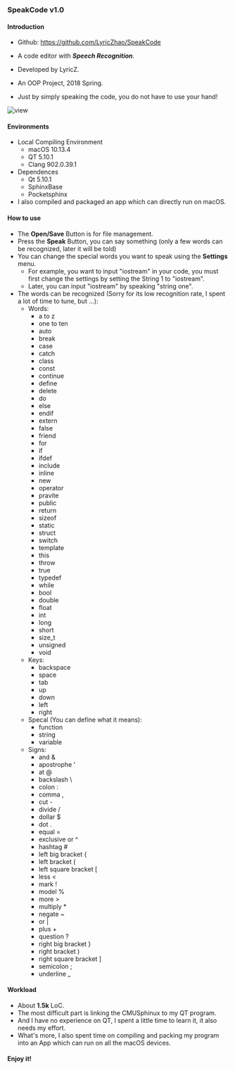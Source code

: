 ### SpeakCode v1.0

#### Introduction

- Github: https://github.com/LyricZhao/SpeakCode

- A code editor with ***Speech Recognition***.

- Developed by LyricZ.

- An OOP Project, 2018 Spring.

- Just by simply speaking the code, you do not have to use your hand!

 ![view](http://otxp6khet.bkt.clouddn.com/view2.png)

#### Environments

- Local Compiling Environment
  - macOS 10.13.4
  - QT 5.10.1
  - Clang 902.0.39.1
- Dependences
  - Qt 5.10.1
  - SphinxBase
  - Pocketsphinx
- I also compiled and packaged an app which can directly run on macOS.

#### How to use

- The **Open/Save** Button is for file management.
- Press the **Speak** Button, you can say something (only a few words can be recognized, later it will be told)
- You can change the special words you want to speak using the **Settings** menu.
  - For example, you want to input "iostream" in your code, you must first change the settings by setting the String 1 to "iostream".
  - Later, you can input "iostream" by speaking "string one".
- The words can be recognized (Sorry for its low recognition rate, I spent a lot of time to tune, but ...):
  - Words:
    - a to z
    - one to ten
    - auto
    - break
    - case
    - catch
    - class
    - const
    - continue
    - define
    - delete
    - do
    - else
    - endif
    - extern
    - false
    - friend
    - for
    - if
    - ifdef
    - include
    - inline
    - new
    - operator
    - pravite
    - public
    - return
    - sizeof
    - static
    - struct
    - switch
    - template
    - this
    - throw
    - true
    - typedef
    - while
    - bool
    - double
    - float
    - int
    - long
    - short
    - size_t
    - unsigned
    - void
  - Keys:
    - backspace
    - space
    - tab
    - up
    - down
    - left
    - right
  - Specal (You can define what it means):
    - function
    - string
    - variable
  - Signs:
    - and &
    - apostrophe '
    - at @
    - backslash \
    - colon :
    - comma ,
    - cut -
    - divide /
    - dollar $
    - dot .
    - equal =
    - exclusive or ^
    - hashtag #
    - left big bracket {
    - left bracket (
    - left square bracket [
    - less <
    - mark !
    - model %
    - more >
    - multiply *
    - negate ~
    - or |
    - plus +
    - question ?
    - right big bracket }
    - right bracket )
    - right square bracket ]
    - semicolon ;
    - underline _

#### Workload

- About **1.5k** LoC.
- The most difficult part is linking the CMUSphinux to my QT program.
- And I have no experience on QT, I spent a little time to learn it, it also needs my effort.
- What's more, I also spent time on compiling and packing my program into an App which can run on all the macOS devices.

#### Enjoy it!
